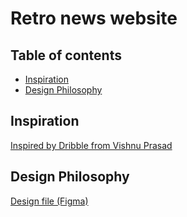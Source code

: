 # Retro news website

## Table of contents

- [Inspiration](#inspiration)
- [Design Philosophy](#design-philosophy)

## Inspiration

[Inspired by Dribble from Vishnu Prasad](https://dribbble.com/shots/10827673-Retro-news-web-app)

## Design Philosophy

[Design file (Figma)](https://www.figma.com/file/LGRtJXAzn9Lnq8gpHtQEEc/Retro-News-website?node-id=0%3A1)